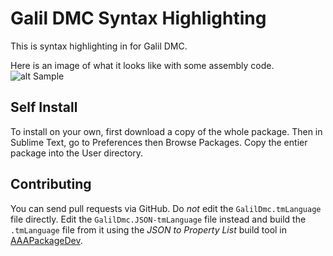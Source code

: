 # Galil DMC Syntax Highlighting
This is syntax highlighting in for Galil DMC.

Here is an image of what it looks like with some assembly code.
![alt Sample](./.png)

## Self Install
To install on your own, first download a copy of the whole package. Then in
Sublime Text, go to Preferences then Browse Packages. Copy the entier package
into the User directory.

## Contributing

You can send pull requests via GitHub. Do *not* edit the
`GalilDmc.tmLanguage` file directly. Edit the
`GalilDmc.JSON-tmLanguage` file instead and build the `.tmLanguage` file
from it using the _JSON to Property List_ build tool in
[AAAPackageDev](https://github.com/SublimeText/AAAPackageDev).